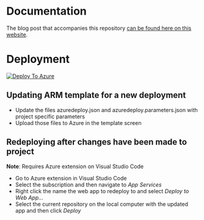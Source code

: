 # Documentation

The blog post that accompanies this repository [can be found here on this website](https://benalexkeen.com/deploying-streamlit-applications-with-azure-app-services/).

# Deployment

[![Deploy To Azure](https://aka.ms/deploytoazurebutton)](https://portal.azure.com/#create/Microsoft.Template/uri/https%3A%2F%2Fraw.githubusercontent.com%2Fbenalexkeen%2Fstreamlit-azure-app-services%2Fmain%2Fazuredeploy.json)

## Updating ARM template for a new deployment
- Update the files azuredeploy.json and azuredeploy.parameters.json with project specific parameters
- Upload those files to Azure in the template screen

## Redeploying after changes have been made to project
**Note**: Requires Azure extension on Visual Studio Code

- Go to Azure extension in Visual Studio Code
- Select the subscription and then navigate to *App Services*
- Right click the name the web app to redeploy to and select *Deploy to Web App...*
- Select the current repository on the local computer with the updated app and then click *Deploy*

